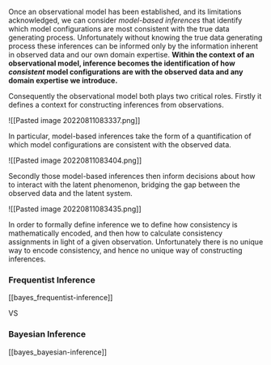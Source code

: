 Once an observational model has been established, and its limitations acknowledged, we can consider _model-based inferences_ that identify which model configurations are most consistent with the true data generating process. Unfortunately without knowing the true data generating process these inferences can be informed only by the information inherent in observed data and our own domain expertise. **Within the context of an observational model, inference becomes the identification of how _consistent_ model configurations are with the observed data and any domain expertise we introduce.**

Consequently the observational model both plays two critical roles. Firstly it defines a context for constructing inferences from observations.

![[Pasted image 20220811083337.png]]

In particular, model-based inferences take the form of a quantification of which model configurations are consistent with the observed data.

![[Pasted image 20220811083404.png]]

Secondly those model-based inferences then inform decisions about how to interact with the latent phenomenon, bridging the gap between the observed data and the latent system.

![[Pasted image 20220811083435.png]]

In order to formally define inference we to define how consistency is mathematically encoded, and then how to calculate consistency assignments in light of a given observation. Unfortunately there is no unique way to encode consistency, and hence no unique way of constructing inferences.


### Frequentist Inference
[[bayes_frequentist-inference]]

VS

### Bayesian Inference
[[bayes_bayesian-inference]]